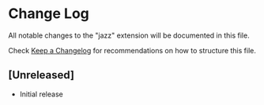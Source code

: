 # Change Log

All notable changes to the "jazz" extension will be documented in this file.

Check [Keep a Changelog](http://keepachangelog.com/) for recommendations on how to structure this file.

## [Unreleased]

- Initial release
